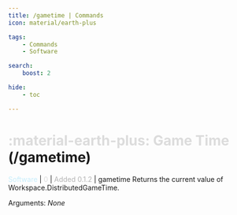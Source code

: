 ```yaml
---
title: /gametime | Commands
icon: material/earth-plus

tags:
    - Commands
    - Software

search:
    boost: 2

hide:
    - toc

---
```

# <p style="color: rgb(220,220,220); display: inline;">:material-earth-plus: Game Time</p> (/gametime)
<div style="display:inline;">
<p style="color: #C6EDFB; display: inline;">Software</p> | <p style="color: rgb(220,220,220); display: inline;">0</p> | <p style="color: rgb(180,180,180); display: inline;"> Added 0.1.2</p> | gametime
</div>
Returns the current value of Workspace.DistributedGameTime.

Arguments: _None_

<!-- ## See Also -->
<!-- * [Destrix Plus](/404.html) -->
<!-- * [:fontawesome-solid-ranking-star: /check-rank](/Commands/specifics/checkrank/) -->